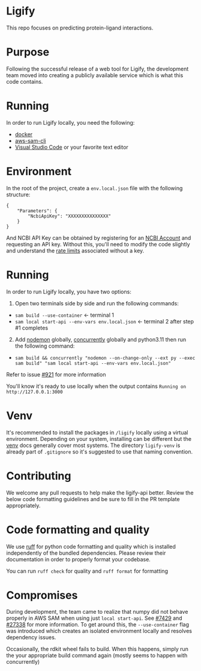 # Ligify
This repo focuses on predicting protein-ligand interactions.

# Purpose

Following the successful release of a web tool for Ligify, the development team moved into creating a publicly available service which is what this code contains. 

# Running

In order to run Ligify locally, you need the following:

- [docker](https://docs.docker.com/engine/install/)
- [aws-sam-cli](https://github.com/aws/aws-sam-cli)
- [Visual Studio Code](https://code.visualstudio.com/download) or your favorite text editor

# Environment

In the root of the project, create a `env.local.json` file with the following structure:

```
{
    "Parameters": {
        "NcbiApiKey": "XXXXXXXXXXXXXXX"
    }
}
```

And NCBI API Key can be obtained by registering for an [NCBI Account](https://support.nlm.nih.gov/knowledgebase/article/KA-05317/en-us) and requesting an API key. Without this, you'll need to modify the code slightly and understand the [rate limits](https://support.nlm.nih.gov/knowledgebase/article/KA-05318/en-us) associated without a key. 

# Running

In order to run Ligify locally, you have two options:

1. Open two terminals side by side and run the following commands:

- `sam build --use-container` <- terminal 1
- `sam local start-api --env-vars env.local.json` <- terminal 2 after step #1 completes

2. Add [nodemon](https://www.npmjs.com/package/nodemon) globally, [concurrently](https://www.npmjs.com/package/concurrently) globally and python3.11 then run the following command:

- `sam build && concurrently "nodemon --on-change-only --ext py --exec sam build" "sam local start-api --env-vars env.local.json"`

Refer to issue [#921](https://github.com/aws/aws-sam-cli/issues/921) for more information

You'll know it's ready to use locally when the output contains `Running on http://127.0.0.1:3000`

# Venv

It's recommended to install the packages in `/ligify` locally using a virtual environment. Depending on your system, installing can be different but the [venv](https://docs.python.org/3/library/venv.html) docs generally cover most systems. The directory `ligify-venv` is already part of `.gitignore` so it's suggested to use that naming convention.

# Contributing

We welcome any pull requests to help make the ligify-api better. Review the below code formatting guidelines and be sure to fill in the PR template appropriately.

# Code formatting and quality

We use [ruff](https://github.com/astral-sh/ruff) for python code formatting and quality which is installed independently of the bundled dependencies. Please review their documentation in order to properly format your codebase. 

You can run `ruff check` for quality and `ruff format` for formatting

# Compromises

During development, the team came to realize that numpy did not behave properly in AWS SAM when using just `local start-api`. See [#7429](https://github.com/aws/aws-sam-cli/issues/7429) and [#27338](https://github.com/numpy/numpy/issues/27338) for more information. To get around this, the `--use-container` flag was introduced which creates an isolated environment locally and resolves dependency issues.

Occasionally, the rdkit wheel fails to build. When this happens, simply run the your appropriate build command again (mostly seems to happen with concurrently)